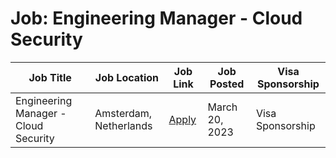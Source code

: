 # Job: Engineering Manager - Cloud Security

| Job Title | Job Location | Job Link | Job Posted | Visa Sponsorship |
| --- | --- | --- | --- | --- |
| Engineering Manager - Cloud Security | Amsterdam, Netherlands | [Apply](https://jobs.booking.com/careers/job/562949956761307?domain=booking.com) | March 20, 2023 | Visa Sponsorship |
